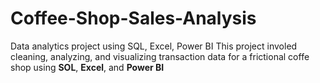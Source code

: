 # Coffee-Shop-Sales-Analysis
Data analytics project using SQL, Excel, Power BI
This project involed cleaning, analyzing, and visualizing transaction data for a frictional coffe shop using **SOL**, **Excel**, and **Power BI**
